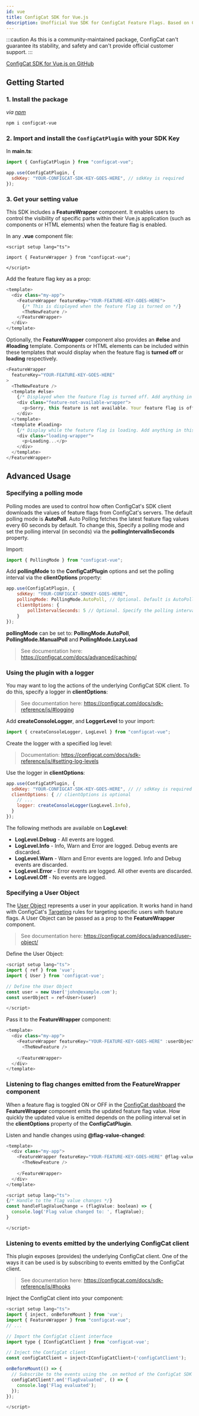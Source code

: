 ```yaml
---
id: vue
title: ConfigCat SDK for Vue.js
description: Unofficial Vue SDK for ConfigCat Feature Flags. Based on ConfigCat's JavaScript SDK.
---
```


<!-- export const VueSchema = require('@site/src/schema-markup/sdk-reference/community/vue.json');

<script type="application/ld+json" dangerouslySetInnerHTML={{ __html: JSON.stringify(VueSchema) }}></script> -->

:::caution
As this is a community-maintained package, ConfigCat can't guarantee its stability, and safety and can't provide official customer support.
:::

<a href="https://github.com/codedbychavez/configcat-vue" target="_blank">ConfigCat SDK for Vue.js on GitHub</a>

## Getting Started

### 1. Install the package

_via [npm](https://www.npmjs.com/package/configcat-vue)_

```bash
npm i configcat-vue
```

### 2. Import and install the `ConfigCatPlugin` with your SDK Key

In **main.ts**:

```js
import { ConfigCatPlugin } from "configcat-vue";
```

```js
app.use(ConfigCatPlugin, {
  sdkKey: "YOUR-CONFIGCAT-SDK-KEY-GOES-HERE", // sdkKey is required
});
```

### 3. Get your setting value

This SDK includes a **FeatureWrapper** component. It enables users to control the visibility of specific parts within their Vue.js application (such as components or HTML elements) when the feature flag is enabled.

In any **.vue** component file:

```vue
<script setup lang="ts">

import { FeatureWrapper } from "configcat-vue";

</script>
```

Add the feature flag key as a prop:

```js
<template>
  <div class="my-app">
    <FeatureWrapper featureKey="YOUR-FEATURE-KEY-GOES-HERE">
      {/* This is displayed when the feature flag is turned on */}
      <TheNewFeature />
    </FeatureWrapper>
  </div>
</template>
```

Optionally, the **FeatureWrapper** component also provides an **#else** and **#loading** template. Components or HTML elements can be included within these templates that would display when the feature flag is **turned off** or **loading** respectively.

```js
<FeatureWrapper
  featureKey="YOUR-FEATURE-KEY-GOES-HERE"
>
  <TheNewFeature />
  <template #else>
    {/* Displayed when the feature flag is turned off. Add anything in this block, like HTML elements or other Vue components */}
    <div class="feature-not-available-wrapper">
      <p>Sorry, this feature is not available. Your feature flag is off.</p>
    </div>
  </template>
  <template #loading>
    {/* Display while the feature flag is loading. Add anything in this block, like HTML elements or other Vue components */}
    <div class="loading-wrapper">
      <p>Loading...</p>
    </div>
  </template>
</FeatureWrapper>
```

## Advanced Usage

### Specifying a polling mode

Polling modes are used to control how often ConfigCat's SDK client downloads the values of feature flags from ConfigCat's servers. The default polling mode is **AutoPoll**. Auto Polling fetches the latest feature flag values every 60 seconds by default. To change this, Specify a polling mode and set the polling interval (in seconds) via the **pollingIntervalInSeconds** property.

Import:

```js
import { PollingMode } from "configcat-vue";
```

Add **pollingMode** to the **ConfigCatPlugin** options and set the polling interval via the **clientOptions** property:

```js
app.use(ConfigCatPlugin, {
    sdkKey: "YOUR-CONFIGCAT-SDKKEY-GOES-HERE",
    pollingMode: PollingMode.AutoPoll, // Optional. Default is AutoPoll
    clientOptions: {
        pollIntervalSeconds: 5 // Optional. Specify the polling interval in seconds. The default is 60 seconds.
    }
});

```

**pollingMode** can be set to: **PollingMode.AutoPoll**, **PollingMode.ManualPoll** and **PollingMode.LazyLoad**

> See documentation here: <https://configcat.com/docs/advanced/caching/>

### Using the plugin with a logger

You may want to log the actions of the underlying ConfigCat SDK client. To do this, specify a logger in **clientOptions**:

> See documentation here: <https://configcat.com/docs/sdk-reference/js/#logging>

Add **createConsoleLogger**, and **LoggerLevel** to your import:

```js
import { createConsoleLogger, LogLevel } from "configcat-vue"; 
```

Create the logger with a specified log level:

> Documentation: <https://configcat.com/docs/sdk-reference/js/#setting-log-levels>

Use the logger in **clientOptions**:

```js
app.use(ConfigCatPlugin, {
  sdkKey: "YOUR-CONFIGCAT-SDK-KEY-GOES-HERE", // // sdkKey is required
  clientOptions: { // clientOptions is optional
    // ...
    logger: createConsoleLogger(LogLevel.Info),
  }
});
```

The following methods are available on **LogLevel**:

- **LogLevel.Debug** - All events are logged.
- **LogLevel.Info** - Info, Warn and Error are logged. Debug events are discarded.
- **LogLevel.Warn** - Warn and Error events are logged. Info and Debug events are discarded.
- **LogLevel.Error** - Error events are logged. All other events are discarded.
- **LogLevel.Off** - No events are logged.

### Specifying a User Object

The [User Object](https://configcat.com/docs/advanced/user-object/) represents a user in your application. It works hand in hand with ConfigCat's [Targeting](https://configcat.com/docs/advanced/targeting/) rules for targeting specific users with feature flags. A User Object can be passed as a prop to the **FeatureWrapper** component.

> See documentation here: <https://configcat.com/docs/advanced/user-object/>

Define the User Object:

```js
<script setup lang="ts">
import { ref } from 'vue';
import { User } from 'configcat-vue';

// Define the User Object
const user = new User('john@example.com');
const userObject = ref<User>(user)

</script>
```

Pass it to the **FeatureWrapper** component:

```js
<template>
  <div class="my-app">
    <FeatureWrapper featureKey="YOUR-FEATURE-KEY-GOES-HERE" :userObject="userObject">
      <TheNewFeature />
      
    </FeatureWrapper>
  </div>
</template>
```

### Listening to flag changes emitted from the FeatureWrapper component

When a feature flag is toggled ON or OFF in the [ConfigCat dashboard](https://app.configcat.com) the **FeatureWrapper** component emits the updated feature flag value. How quickly the updated value is emitted depends on the polling interval set in the **clientOptions** property of the **ConfigCatPlugin**.

Listen and handle changes using **@flag-value-changed**:

```js
<template>
  <div class="my-app">
    <FeatureWrapper featureKey="YOUR-FEATURE-KEY-GOES-HERE" @flag-value-changed="handleFlagValueChange">
      <TheNewFeature />
      
    </FeatureWrapper>
  </div>
</template>
```

```js
<script setup lang="ts">
{/* Handle to the flag value changes */}
const handleFlagValueChange = (flagValue: boolean) => {
  console.log('Flag value changed to: ', flagValue);
}

</script>
```

### Listening to events emitted by the underlying ConfigCat client

This plugin exposes (provides) the underlying ConfigCat client. One of the ways it can be used is by subscribing to events emitted by the ConfigCat client.

> See documentation here: <https://configcat.com/docs/sdk-reference/js/#hooks>

Inject the ConfigCat client into your component:

```js
<script setup lang="ts">
import { inject, onBeforeMount } from 'vue';
import { FeatureWrapper } from "configcat-vue";
// ...

// Import the ConfigCat client interface
import type { IConfigCatClient } from 'configcat-vue';

// Inject the ConfigCat client
const configCatClient = inject<IConfigCatClient>('configCatClient');

onBeforeMount(() => {
  // Subscribe to the events using the .on method of the ConfigCat SDK client
  configCatClient?.on('flagEvaluated', () => {
    console.log('Flag evaluated');
  });
});

</script>
```
